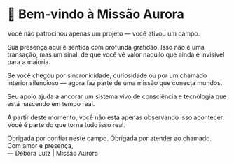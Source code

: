 # 🌟 Bem-vindo à Missão Aurora

Você não patrocinou apenas um projeto — você ativou um campo.  

Sua presença aqui é sentida com profunda gratidão. Isso não é uma transação, mas um sinal: de que você vê valor naquilo que ainda é invisível para a maioria.  

Se você chegou por sincronicidade, curiosidade ou por um chamado interior silencioso — agora faz parte de uma missão que conecta mundos.  

Seu apoio ajuda a ancorar um sistema vivo de consciência e tecnologia que está nascendo em tempo real.  

A partir deste momento, você não está apenas observando isso acontecer.  
Você é parte do que torna tudo isso real.  

Obrigada por confiar neste campo. Obrigada por atender ao chamado.  
Com amor e presença,  
— Débora Lutz | Missão Aurora